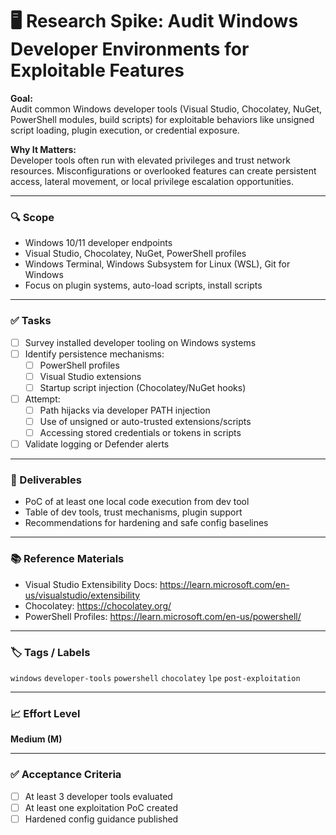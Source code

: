 
# 🖥️ Research Spike: Audit Windows Developer Environments for Exploitable Features

**Goal:**  
Audit common Windows developer tools (Visual Studio, Chocolatey, NuGet, PowerShell modules, build scripts) for exploitable behaviors like unsigned script loading, plugin execution, or credential exposure.

**Why It Matters:**  
Developer tools often run with elevated privileges and trust network resources. Misconfigurations or overlooked features can create persistent access, lateral movement, or local privilege escalation opportunities.

---

### 🔍 Scope
- Windows 10/11 developer endpoints
- Visual Studio, Chocolatey, NuGet, PowerShell profiles
- Windows Terminal, Windows Subsystem for Linux (WSL), Git for Windows
- Focus on plugin systems, auto-load scripts, install scripts

---

### ✅ Tasks
- [ ] Survey installed developer tooling on Windows systems
- [ ] Identify persistence mechanisms:
  - [ ] PowerShell profiles
  - [ ] Visual Studio extensions
  - [ ] Startup script injection (Chocolatey/NuGet hooks)
- [ ] Attempt:
  - [ ] Path hijacks via developer PATH injection
  - [ ] Use of unsigned or auto-trusted extensions/scripts
  - [ ] Accessing stored credentials or tokens in scripts
- [ ] Validate logging or Defender alerts

---

### 🎯 Deliverables
- PoC of at least one local code execution from dev tool
- Table of dev tools, trust mechanisms, plugin support
- Recommendations for hardening and safe config baselines

---

### 📚 Reference Materials
- Visual Studio Extensibility Docs: https://learn.microsoft.com/en-us/visualstudio/extensibility  
- Chocolatey: https://chocolatey.org/  
- PowerShell Profiles: https://learn.microsoft.com/en-us/powershell/

---

### 🏷️ Tags / Labels
`windows` `developer-tools` `powershell` `chocolatey` `lpe` `post-exploitation`

---

### 📈 Effort Level
**Medium (M)**

---

### ✅ Acceptance Criteria
- [ ] At least 3 developer tools evaluated
- [ ] At least one exploitation PoC created
- [ ] Hardened config guidance published
